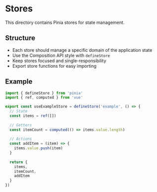 # Stores

This directory contains Pinia stores for state management.

## Structure

- Each store should manage a specific domain of the application state
- Use the Composition API style with `defineStore`
- Keep stores focused and single-responsibility
- Export store functions for easy importing

## Example

```typescript
import { defineStore } from 'pinia'
import { ref, computed } from 'vue'

export const useExampleStore = defineStore('example', () => {
  // State
  const items = ref([])
  
  // Getters
  const itemCount = computed(() => items.value.length)
  
  // Actions
  const addItem = (item) => {
    items.value.push(item)
  }
  
  return {
    items,
    itemCount,
    addItem
  }
})
```
